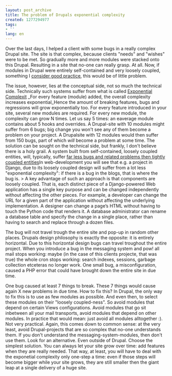 ```yaml
---
layout: post_archive
title: The problem of Drupals exponential complexity
created: 1277294977
tags:
- ''
lang: en
---
```

Over the last days, I helped a client with some bugs in a really complex Drupal site. The site is that complex, because clients "needs" and "wishes" were to be met. So gradually more and more modules were stacked onto this Drupal. Resulting in a site that no-one can really grasp. At all. Now, if modules in Drupal were entirely self-contained and very loosely coupled, something I [consider good practice](/publications/blogs/2010-06-10-design_principles_for_creating_good_classes_let_you_write_good_drupal_modules), this would be of little problem.

The issue, however, lies at the conceptual side, not so much the technical side. Technically such systems suffer from what is called [Exponential Complexit](http://en.wikipedia.org/wiki/Programming_Complexity) _For every feature (module) added, the overall complexity increases exponential_Hence the amount of breaking features, bugs and regressions will grow exponentially too. For every feature introduced in your site, several new modules are required. For every new module, the complexity can grow N times. Let us say 5 times: an eaverage module contains about 5 hooks and overrides. A Drupal-site with 10 modules might suffer from 6 bugs; big change you won't see any of them become a problem on your project. A Drupalsite with 12 modules would then suffer from 150 bugs, part of which _will_ become a problem at some time. The solution can be sought on the technical side, but frankly, I don't believe there is a holy grail. A system built from self-contained, loosely coupled entities, will, typically, suffer [far less bugs and related problems then tightly coupled entities](http://www.cs.umd.edu/projects/SoftEng/ESEG/papers/82.78.pdf)In web-development you will see that e.g. a project in Django, due to its loosely coupled design will suffer from a lot less "exponential complexity": if there is a bug in the blogs, that is where the bug is. > A key advantage of such an approach is that components are loosely coupled. That is, each distinct piece of a Django-powered Web application has a single key purpose and can be changed independently without affecting the other pieces. For example, a developer can change the URL for a given part of the application without affecting the underlying implementation. A designer can change a page’s HTML without having to touch the Python code that renders it. A database administrator can rename a database table and specify the change in a single place, rather than having to search and replace through a dozen files.

The bug will not travel trough the entire site and pop-up in random other places. Drupals design philosophy is exactly the opposite: it is entirely horizontal. Due to this horizontal design bugs can travel troughout the entire project. When you introduce a bug in the messaging system and pow! all mail stops working: maybe (in the case of this clients projecte, that was true) the whole cron stops working: search indexes, sessions, garbage collection etceteras no longer work. One small bug, a misconfiguration, caused a PHP error that could have brought down the entire site in due time.

One bug caused at least 7 things to break. These 7 things would cause again X new problems in due time. How to fix this? In Drupal, the only way to fix this is to use as few modules as possible. And even then, to select these modules on their "loosely coupled-ness". So avoid modules that depend on certain Views configurations. Avoid modules that go sit inbetween all your mail transports, avoid modules that depend on other modules. In practice that would mean: just avoid all modules alltogether :). Not very practical. Again, this comes down to common sense: at the very least, avoid Drupal-projects that are so complex that no-one understands them. If you don't understand the messaging-system-modules, then don't use them. Look for an alternative. Even outside of Drupal. Choose the simplest solution. You can always let your site grow over time: add features when they are really needed. That way, at least, you will have to deal with the exponetial complexity only one-step a time: even if those steps will become bigger while your site grows, they are still smaller then the giant leap at a single delivery of a huge site.
